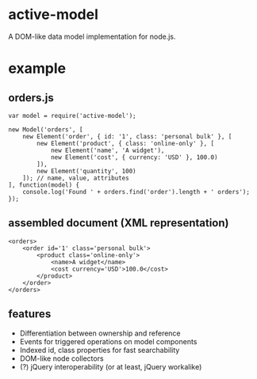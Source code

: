 active-model
============

A DOM-like data model implementation for node.js.

example
=======

orders.js
---------
	var model = require('active-model');

	new Model('orders', [
		new Element('order', { id: '1', class: 'personal bulk' }, [
			new Element('product', { class: 'online-only' }, [
				new Element('name', 'A widget'),
				new Element('cost', { currency: 'USD' }, 100.0)
			]),
			new Element('quantity', 100)
		]); // name, value, attributes
	], function(model) {
		console.log('Found ' + orders.find('order').length + ' orders');
	});


assembled document (XML representation)
---------------------------------------
	<orders>
		<order id='1' class='personal bulk'>
			<product class='online-only'>
				<name>A widget</name>
				<cost currency='USD'>100.0</cost>
			</product>
		</order>
	</orders>

features
--------

* Differentiation between ownership and reference
* Events for triggered operations on model components
* Indexed id, class properties for fast searchability
* DOM-like node collectors
* (?) jQuery interoperability (or at least, jQuery workalike)

